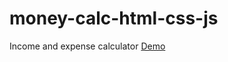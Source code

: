 # money-calc-html-css-js
 Income and expense calculator
[Demo](https://alvar91.github.io/money-calc-html-css-js/)
